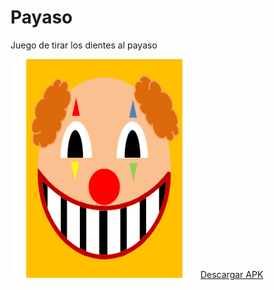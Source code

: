 # Payaso
 Juego de tirar los dientes al payaso

<img src="/Assets/Payaso/payasoIcono.png" width="300" height="350"/>
<a href="https://drive.google.com/drive/folders/1sPiS6y0JEmnRtJCHYePS9zj0bxrPNMIX?usp=sharing" download>Descargar APK</a>
